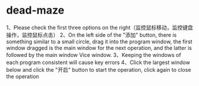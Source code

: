 # dead-maze
1、Please check the first three options on the right（监控鼠标移动，监控键盘操作，监控鼠标点击）
2、On the left side of the "添加" button, there is something similar to a small circle, drag it into the program window, the first window dragged is the main window for the next operation, and the latter is followed by the main window Vice window.
3、Keeping the windows of each program consistent will cause key errors
4、Click the largest window below and click the "开启" button to start the operation, click again to close the operation

